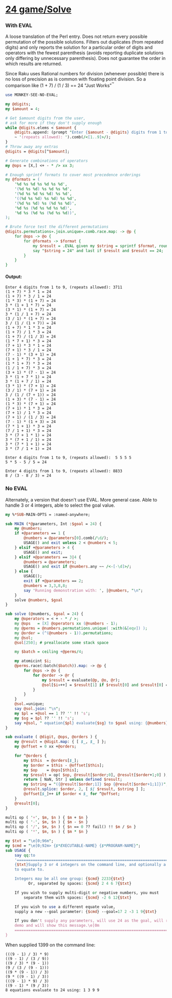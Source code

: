 [1]: https://rosettacode.org/wiki/24_game/Solve

# [24 game/Solve][1]





### With EVAL



A loose translation of the Perl entry. Does not return every possible permutation of the possible solutions. Filters out duplicates (from repeated digits) and only reports the solution for a particular order of digits and operators with the fewest parenthesis (avoids reporting duplicate solutions only differing by unnecessary parenthesis). Does not guarantee the order in which results are returned.



Since Raku uses Rational numbers for division (whenever possible) there is no loss of precision as is common with floating point division. So a comparison like  (1 + 7) / (1 / 3) == 24 "Just Works"<sup>&#8482;</sup>

```perl
use MONKEY-SEE-NO-EVAL;

my @digits;
my $amount = 4;

# Get $amount digits from the user,
# ask for more if they don't supply enough
while @digits.elems < $amount {
    @digits.append: (prompt "Enter {$amount - @digits} digits from 1 to 9, "
    ~ '(repeats allowed): ').comb(/<[1..9]>/);
}
# Throw away any extras
@digits = @digits[^$amount];

# Generate combinations of operators
my @ops = [X,] <+ - * /> xx 3;

# Enough sprintf formats to cover most precedence orderings
my @formats = (
    '%d %s %d %s %d %s %d',
    '(%d %s %d) %s %d %s %d',
    '(%d %s %d %s %d) %s %d',
    '((%d %s %d) %s %d) %s %d',
    '(%d %s %d) %s (%d %s %d)',
    '%d %s (%d %s %d %s %d)',
    '%d %s (%d %s (%d %s %d))',
);

# Brute force test the different permutations
@digits.permutations».join.unique».comb.race.map: -> @p {
    for @ops -> @o {
        for @formats -> $format {
            my $result = .EVAL given my $string = sprintf $format, roundrobin(@p, @o, :slip);
            say "$string = 24" and last if $result and $result == 24;
        }
    }
}
```

#### Output:
```
Enter 4 digits from 1 to 9, (repeats allowed): 3711
(1 + 7) * 3 * 1 = 24
(1 + 7) * 3 / 1 = 24
(1 * 3) * (1 + 7) = 24
3 * (1 + 1 * 7) = 24
(3 * 1) * (1 + 7) = 24
3 * (1 / 1 + 7) = 24
(3 / 1) * (1 + 7) = 24
3 / (1 / (1 + 7)) = 24
(1 + 7) * 1 * 3 = 24
(1 + 7) / 1 * 3 = 24
(1 + 7) / (1 / 3) = 24
(1 * 7 + 1) * 3 = 24
(7 + 1) * 3 * 1 = 24
(7 + 1) * 3 / 1 = 24
(7 - 1) * (3 + 1) = 24
(1 + 1 * 7) * 3 = 24
(1 * 1 + 7) * 3 = 24
(1 / 1 + 7) * 3 = 24
(3 + 1) * (7 - 1) = 24
3 * (1 + 7 * 1) = 24
3 * (1 + 7 / 1) = 24
(3 * 1) * (7 + 1) = 24
(3 / 1) * (7 + 1) = 24
3 / (1 / (7 + 1)) = 24
(1 + 3) * (7 - 1) = 24
(1 * 3) * (7 + 1) = 24
(7 + 1) * 1 * 3 = 24
(7 + 1) / 1 * 3 = 24
(7 + 1) / (1 / 3) = 24
(7 - 1) * (1 + 3) = 24
(7 * 1 + 1) * 3 = 24
(7 / 1 + 1) * 3 = 24
3 * (7 + 1 * 1) = 24
3 * (7 + 1 / 1) = 24
3 * (7 * 1 + 1) = 24
3 * (7 / 1 + 1) = 24

Enter 4 digits from 1 to 9, (repeats allowed):  5 5 5 5
5 * 5 - 5 / 5 = 24

Enter 4 digits from 1 to 9, (repeats allowed): 8833
8 / (3 - 8 / 3) = 24
```


### No EVAL



Alternately, a version that doesn't use EVAL. More general case. Able to handle 3 or 4 integers, able to select the goal value.

```perl
my %*SUB-MAIN-OPTS = :named-anywhere;

sub MAIN (*@parameters, Int :$goal = 24) {
    my @numbers;
    if +@parameters == 1 {
        @numbers = @parameters[0].comb(/\d/);
        USAGE() and exit unless 2 < @numbers < 5;
    } elsif +@parameters > 4 {
        USAGE() and exit;
    } elsif +@parameters == 3|4 {
        @numbers = @parameters;
        USAGE() and exit if @numbers.any ~~ /<-[-\d]>/;
    } else {
        USAGE();
        exit if +@parameters == 2;
        @numbers = 3,3,8,8;
        say 'Running demonstration with: ', |@numbers, "\n";
    }
    solve @numbers, $goal
}

sub solve (@numbers, $goal = 24) {
    my @operators = < + - * / >;
    my @ops   = [X] @operators xx (@numbers - 1);
    my @perms = @numbers.permutations.unique( :with(&[eqv]) );
    my @order = (^(@numbers - 1)).permutations;
    my @sol;
    @sol[250]; # preallocate some stack space

    my $batch = ceiling +@perms/4;

    my atomicint $i;
    @perms.race(:batch($batch)).map: -> @p {
        for @ops -> @o {
            for @order -> @r {
                my $result = evaluate(@p, @o, @r);
                @sol[$i⚛++] = $result[1] if $result[0] and $result[0] == $goal;
            }
        }
    }
    @sol.=unique;
    say @sol.join: "\n";
    my $pl = +@sol == 1 ?? '' !! 's';
    my $sg = $pl ?? '' !! 's';
    say +@sol, " equation{$pl} evaluate{$sg} to $goal using: {@numbers}";
}

sub evaluate ( @digit, @ops, @orders ) {
    my @result = @digit.map: { [ $_, $_ ] };
    my @offset = 0 xx +@orders;

    for ^@orders {
        my $this  = @orders[$_];
        my $order = $this - @offset[$this];
        my $op    = @ops[$this];
        my $result = op( $op, @result[$order;0], @result[$order+1;0] );
        return [ NaN, Str ] unless defined $result;
        my $string = "({@result[$order;1]} $op {@result[$order+1;1]})";
        @result.splice: $order, 2, [ $[ $result, $string ] ];
        @offset[$_]++ if $order < $_ for ^@offset;
    }
    @result[0];
}

multi op ( '+', $m, $n ) { $m + $n }
multi op ( '-', $m, $n ) { $m - $n }
multi op ( '/', $m, $n ) { $n == 0 ?? fail() !! $m / $n }
multi op ( '*', $m, $n ) { $m * $n }

my $txt = "\e[0;96m";
my $cmd = "\e[0;92m> {$*EXECUTABLE-NAME} {$*PROGRAM-NAME}";
sub USAGE {
    say qq:to
    '========================================================================'
    {$txt}Supply 3 or 4 integers on the command line, and optionally a value
    to equate to.

    Integers may be all one group: {$cmd} 2233{$txt}
          Or, separated by spaces: {$cmd} 2 4 6 7{$txt}

    If you wish to supply multi-digit or negative numbers, you must
        separate them with spaces: {$cmd} -2 6 12{$txt}

    If you wish to use a different equate value,
    supply a new --goal parameter: {$cmd} --goal=17 2 -3 1 9{$txt}

    If you don't supply any parameters, will use 24 as the goal, will run a
    demo and will show this message.\e[0m
    ========================================================================
}
```


When supplied 1399 on the command line:


```
(((9 - 1) / 3) * 9)
((9 - 1) / (3 / 9))
((9 / 3) * (9 - 1))
(9 / (3 / (9 - 1)))
((9 * (9 - 1)) / 3)
(9 * ((9 - 1) / 3))
(((9 - 1) * 9) / 3)
((9 - 1) * (9 / 3))
8 equations evaluate to 24 using: 1 3 9 9
```
